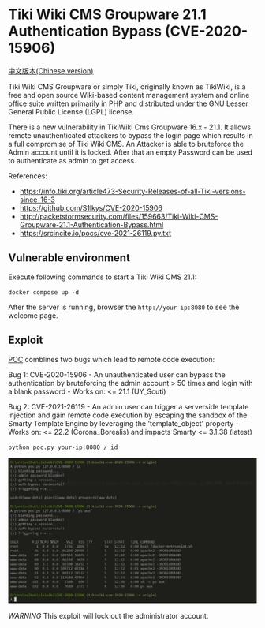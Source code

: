 # Tiki Wiki CMS Groupware 21.1 Authentication Bypass (CVE-2020-15906)

[中文版本(Chinese version)](README.zh-cn.md)

Tiki Wiki CMS Groupware or simply Tiki, originally known as TikiWiki, is a free and open source Wiki-based content management system and online office suite written primarily in PHP and distributed under the GNU Lesser General Public License (LGPL) license.

There is a new vulnerability in TikiWiki Cms Groupware 16.x - 21.1. It allows remote unauthenticated attackers to bypass the login page which results in a full compromise of Tiki Wiki CMS. An Attacker is able to bruteforce the Admin account until it is locked. After that an empty Password can be used to authenticate as admin to get access.

References:

- https://info.tiki.org/article473-Security-Releases-of-all-Tiki-versions-since-16-3
- https://github.com/S1lkys/CVE-2020-15906
- http://packetstormsecurity.com/files/159663/Tiki-Wiki-CMS-Groupware-21.1-Authentication-Bypass.html
- https://srcincite.io/pocs/cve-2021-26119.py.txt

## Vulnerable environment

Execute following commands to start a Tiki Wiki CMS 21.1:

```
docker compose up -d
```

After the server is running, browser the `http://your-ip:8080` to see the welcome page.

## Exploit

[POC](https://srcincite.io/pocs/cve-2021-26119.py.txt) comblines two bugs which lead to remote code execution:

Bug 1: CVE-2020-15906
    - An unauthenticated user can bypass the authentication by bruteforcing the admin account > 50 times and login with a blank password
    - Works on: <= 21.1 (UY_Scuti)

Bug 2: CVE-2021-26119
    - An admin user can trigger a serverside template injection and gain remote code execution by escaping the sandbox of the Smarty Template Engine by leveraging the 'template_object' property
    - Works on: <= 22.2 (Corona_Borealis) and impacts Smarty <= 3.1.38 (latest)

```shell
python poc.py your-ip:8080 / id
```

![](1.png)

*WARNING* This exploit will lock out the administrator account.

